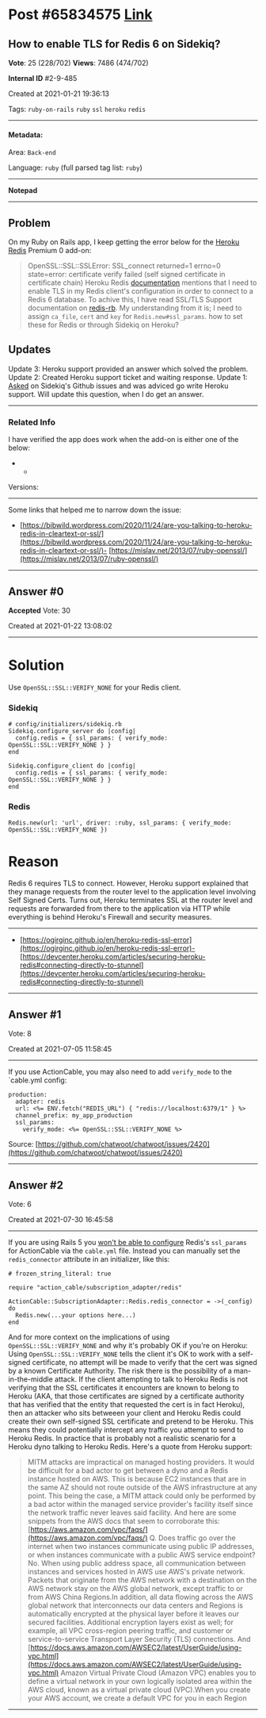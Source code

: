 
# Post \#65834575 [Link](https://stackoverflow.com/questions/65834575/)

## How to enable TLS for Redis 6 on Sidekiq?

**Vote**: 25 (228/702) **Views**: 7486 (474/702) 

**Internal ID** \#2-9-485

Created at 2021-01-21 19:36:13

Tags: `ruby-on-rails` `ruby` `ssl` `heroku` `redis`

----------

#### Metadata:

Area: `Back-end`

Language: `ruby` (full parsed tag list: `ruby`)

----------

**Notepad**


----------


## Problem


On my Ruby on Rails app, I keep getting the error below for the [Heroku Redis](https://elements.heroku.com/addons/heroku-redis) Premium 0 add-on:
> OpenSSL::SSL::SSLError: SSL_connect returned=1 errno=0 state=error: certificate verify failed (self signed certificate in certificate chain)
Heroku Redis [documentation](https://devcenter.heroku.com/articles/heroku-redis#create-a-new-instance) mentions that I need to enable TLS in my Redis client's configuration in order to connect to a Redis 6 database. To achive this, I have read SSL/TLS Support documentation on [redis-rb](https://github.com/redis/redis-rb#ssltls-support). My understanding from it is; I need to assign `ca_file`, `cert` and `key` for `Redis.new#ssl_params`.  how to set these for Redis or through Sidekiq on Heroku?

## Updates


Update 3: Heroku support provided an answer which solved the problem.
Update 2: Created Heroku support ticket and waiting response.
Update 1: [Asked](https://github.com/mperham/sidekiq/issues/4786) on Sidekiq's Github issues and was adviced go write Heroku support. Will update this question, when I do get an answer.

---



### Related Info


I have verified the app does work when the add-on is either one of the below:
- - 
Versions:
- - - - - - 
Some links that helped me to narrow down the issue:
- [https://bibwild.wordpress.com/2020/11/24/are-you-talking-to-heroku-redis-in-cleartext-or-ssl/](https://bibwild.wordpress.com/2020/11/24/are-you-talking-to-heroku-redis-in-cleartext-or-ssl/)- [https://mislav.net/2013/07/ruby-openssl/](https://mislav.net/2013/07/ruby-openssl/)


----------
        
## Answer \#0

**Accepted** Vote: 30

Created at 2021-01-22 13:08:02

------------


# Solution


Use `OpenSSL::SSL::VERIFY_NONE` for your Redis client.

### Sidekiq


```
# config/initializers/sidekiq.rb
Sidekiq.configure_server do |config|
  config.redis = { ssl_params: { verify_mode: OpenSSL::SSL::VERIFY_NONE } }
end

Sidekiq.configure_client do |config|
  config.redis = { ssl_params: { verify_mode: OpenSSL::SSL::VERIFY_NONE } }
end
```


### Redis


```
Redis.new(url: 'url', driver: :ruby, ssl_params: { verify_mode: OpenSSL::SSL::VERIFY_NONE })
```


# Reason


Redis 6 requires TLS to connect. However, Heroku support explained that they manage requests from the router level to the application level involving Self Signed Certs. Turns out, Heroku terminates SSL at the router level and requests are forwarded from there to the application via HTTP while everything is behind Heroku's Firewall and security measures.

---



- [https://ogirginc.github.io/en/heroku-redis-ssl-error](https://ogirginc.github.io/en/heroku-redis-ssl-error)- [https://devcenter.heroku.com/articles/securing-heroku-redis#connecting-directly-to-stunnel](https://devcenter.heroku.com/articles/securing-heroku-redis#connecting-directly-to-stunnel)


------------
    
    
## Answer \#1

 Vote: 8

Created at 2021-07-05 11:58:45

------------

If you use ActionCable, you may also need to add `verify_mode` to the `cable.yml config:
```
production:
  adapter: redis
  url: <%= ENV.fetch("REDIS_URL") { "redis://localhost:6379/1" } %>
  channel_prefix: my_app_production
  ssl_params:
    verify_mode: <%= OpenSSL::SSL::VERIFY_NONE %>
```

Source: [https://github.com/chatwoot/chatwoot/issues/2420](https://github.com/chatwoot/chatwoot/issues/2420)


------------
    
    
## Answer \#2

 Vote: 6

Created at 2021-07-30 16:45:58

------------

If you are using Rails 5 you [won't be able to configure](https://github.com/rails/rails/issues/42036#issuecomment-885905472) Redis's `ssl_params` for ActionCable via the `cable.yml` file. Instead you can manually set the `redis_connector` attribute in an initializer, like this:
```
# frozen_string_literal: true

require "action_cable/subscription_adapter/redis"

ActionCable::SubscriptionAdapter::Redis.redis_connector = ->(_config) do
  Redis.new(...your options here...)
end
```

And for more context on the implications of using `OpenSSL::SSL::VERIFY_NONE`  and why it's probably OK if you're on Heroku:
Using `OpenSSL::SSL::VERIFY_NONE` tells the client it's OK to work with a self-signed certificate, no attempt will be made to verify that the cert was signed by a known Certificate Authority.
The risk there is the possibility of a man-in-the-middle attack. If the client attempting to talk to Heroku Redis is not verifying that the SSL certificates it encounters are known to belong to Heroku (AKA, that those certificates are signed by a certificate authority that has verified that the entity that requested the cert is in fact Heroku), then an attacker who sits betweeen your client and Heroku Redis could create their own self-signed SSL certificate and pretend to be Heroku. This means they could potentially intercept any traffic you attempt to send to Heroku Redis.
In practice that is probably not a realistic scenario for a Heroku dyno talking to Heroku Redis.
Here's a quote from Heroku support:
> MITM attacks are impractical on managed hosting providers. It would be
difficult for a bad actor to get between a dyno and a Redis instance
hosted on AWS. This is because EC2 instances that are in the same AZ
should not route outside of the AWS infrastructure at any point. This
being the case, a MITM attack could only be performed by a bad actor
within the managed service provider's facility itself since the
network traffic never leaves said facility.
And here are some snippets from the AWS docs that seem to corroborate this:
[https://aws.amazon.com/vpc/faqs/](https://aws.amazon.com/vpc/faqs/)
> Q. Does traffic go over the internet when two instances communicate
using public IP addresses, or when instances communicate with a public
AWS service endpoint?No. When using public address space, all communication between
instances and services hosted in AWS use AWS's private network.
Packets that originate from the AWS network with a destination on the
AWS network stay on the AWS global network, except traffic to or from
AWS China Regions.In addition, all data flowing across the AWS global network that
interconnects our data centers and Regions is automatically encrypted
at the physical layer before it leaves our secured facilities.
Additional encryption layers exist as well; for example, all VPC
cross-region peering traffic, and customer or service-to-service
Transport Layer Security (TLS) connections.
And [https://docs.aws.amazon.com/AWSEC2/latest/UserGuide/using-vpc.html](https://docs.aws.amazon.com/AWSEC2/latest/UserGuide/using-vpc.html)
> Amazon Virtual Private Cloud (Amazon VPC) enables you to define a
virtual network in your own logically isolated area within the AWS
cloud, known as a virtual private cloud (VPC).When you create your AWS account, we create a default VPC for you in
each Region


------------
    
    